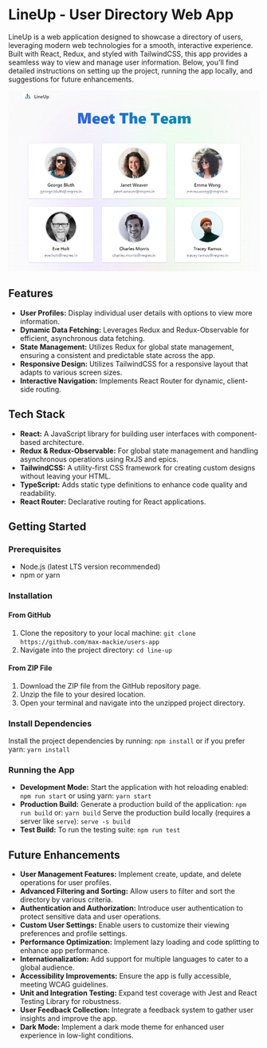 # LineUp - User Directory Web App

LineUp is a web application designed to showcase a directory of users, leveraging modern web technologies for a smooth, interactive experience. Built with React, Redux, and styled with TailwindCSS, this app provides a seamless way to view and manage user information. Below, you'll find detailed instructions on setting up the project, running the app locally, and suggestions for future enhancements.

![screenshot](image.png)

## Features

- **User Profiles:** Display individual user details with options to view more information.
- **Dynamic Data Fetching:** Leverages Redux and Redux-Observable for efficient, asynchronous data fetching.
- **State Management:** Utilizes Redux for global state management, ensuring a consistent and predictable state across the app.
- **Responsive Design:** Utilizes TailwindCSS for a responsive layout that adapts to various screen sizes.
- **Interactive Navigation:** Implements React Router for dynamic, client-side routing.

## Tech Stack

- **React:** A JavaScript library for building user interfaces with component-based architecture.
- **Redux & Redux-Observable:** For global state management and handling asynchronous operations using RxJS and epics.
- **TailwindCSS:** A utility-first CSS framework for creating custom designs without leaving your HTML.
- **TypeScript:** Adds static type definitions to enhance code quality and readability.
- **React Router:** Declarative routing for React applications.

## Getting Started

### Prerequisites

- Node.js (latest LTS version recommended)
- npm or yarn

### Installation

#### From GitHub

1. Clone the repository to your local machine:
   `git clone https://github.com/max-mackie/users-app`
2. Navigate into the project directory:
   `cd line-up`

#### From ZIP File

1. Download the ZIP file from the GitHub repository page.
2. Unzip the file to your desired location.
3. Open your terminal and navigate into the unzipped project directory.

### Install Dependencies

Install the project dependencies by running:
`npm install`
or if you prefer yarn:
`yarn install`

### Running the App

- **Development Mode:**
  Start the application with hot reloading enabled:
  `npm run start`
  or using yarn:
  `yarn start`
- **Production Build:**
  Generate a production build of the application:
  `npm run build`
  or:
  `yarn build`
  Serve the production build locally (requires a server like `serve`):
  `serve -s build`
- **Test Build:**
  To run the testing suite:
  `npm run test`

## Future Enhancements

- **User Management Features:** Implement create, update, and delete operations for user profiles.
- **Advanced Filtering and Sorting:** Allow users to filter and sort the directory by various criteria.
- **Authentication and Authorization:** Introduce user authentication to protect sensitive data and user operations.
- **Custom User Settings:** Enable users to customize their viewing preferences and profile settings.
- **Performance Optimization:** Implement lazy loading and code splitting to enhance app performance.
- **Internationalization:** Add support for multiple languages to cater to a global audience.
- **Accessibility Improvements:** Ensure the app is fully accessible, meeting WCAG guidelines.
- **Unit and Integration Testing:** Expand test coverage with Jest and React Testing Library for robustness.
- **User Feedback Collection:** Integrate a feedback system to gather user insights and improve the app.
- **Dark Mode:** Implement a dark mode theme for enhanced user experience in low-light conditions.
